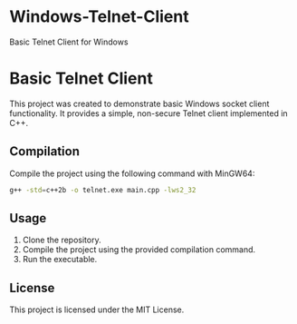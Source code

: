 # Windows-Telnet-Client
Basic Telnet Client for Windows

# Basic Telnet Client

This project was created to demonstrate basic Windows socket client functionality. It provides a simple, non-secure Telnet client implemented in C++.

## Compilation

Compile the project using the following command with MinGW64:

```sh
g++ -std=c++2b -o telnet.exe main.cpp -lws2_32
```

## Usage

1. Clone the repository.
2. Compile the project using the provided compilation command.
3. Run the executable.

## License

This project is licensed under the MIT License.
